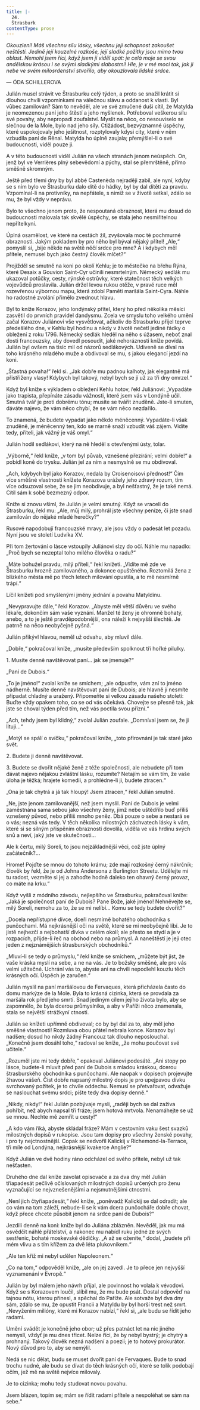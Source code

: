 ```yaml
---
title: |-
  24.
  Štrasburk
contentType: prose
---
```


_Okouzlení! Máš všechnu sílu lásky, všechnu její schopnost zakoušet neštěstí. Jedině její kouzelné rozkoše, její sladké požitky jsou mimo tvou oblast. Nemohl jsem říci, když jsem ji viděl spát: je celá moje se svou andělskou krásou i se svými sladkými slabostmi! Hle, je v mé moci tak, jak ji nebe ve svém milosrdenství stvořilo, aby okouzlovala lidské srdce._

— ÓDA SCHILLEROVA

Julián musel strávit ve Štrasburku celý týden, a proto se snažil krátit si dlouhou chvíli vzpomínkami na válečnou slávu a oddanost k vlasti. Byl vůbec zamilován? Sám to nevěděl, ale ve své zmučené duši cítil, že Matylda je neomezenou paní jeho štěstí a jeho myšlenek. Potřeboval veškerou sílu své povahy, aby nepropadl zoufalství. Myslit na něco, co nesouviselo se slečnou de la Mole, bylo nad jeho síly. Ctižádost, bezvýznamné úspěchy, které uspokojovaly jeho ješitnost, rozptylovaly kdysi city, které v něm vzbudila paní de Rênal. Matylda ho úplně zaujala; přemýšlel-li o své budoucnosti, viděl pouze ji.

A v této budoucnosti viděl Julián na všech stranách jenom neúspěch. On, jenž byl ve Verrières plný sebevědomí a pýchy, stal se přemrštěně, přímo směšně skromným.

Ještě před třemi dny by byl abbé Castenèda nejraději zabil, ale nyní, kdyby se s ním bylo ve Štrasburku dalo dítě do hádky, byl by dal dítěti za pravdu. Vzpomínal-li na protivníky, na nepřátele, s nimiž se v životě setkal, zdálo se mu, že byl vždy v neprávu.

Bylo to všechno jenom proto, že nespoutaná obraznost, která mu dosud do budoucnosti malovala tak skvělé úspěchy, se stala jeho nesmiřitelnou nepřítelkyní.

Úplná osamělost, ve které na cestách žil, zvyšovala moc té pochmurné obraznosti. Jakým pokladem by pro něho byl býval nějaký přítel! „Ale,“ pomyslil si, „bije někde na světě něčí srdce pro mne? A i kdybych měl přítele, nemusel bych jako čestný člověk mlčet?“

Projížděl se smutně na koni po okolí Kehlu; je to městečko na břehu Rýna, které Desaix a Gouvion Saint-Cyr učinili nesmrtelným. Německý sedlák mu ukazoval potůčky, cesty, rýnské ostrůvky, které statečnost těch velkých vojevůdců proslavila. Julián držel levou rukou otěže, v pravé ruce měl rozevřenou výbornou mapu, která zdobí Paměti maršála Saint-Cyra. Náhle ho radostné zvolání přimělo zvednout hlavu.

Byl to kníže Korazov, jeho londýnský přítel, který ho před několika měsíci zasvětil do prvních pravidel dandysmu. Zcela ve smyslu toho velkého umění začal Korazov Juliánovi vše vysvětlovat, ačkoliv do Štrasburku přijel teprve předešlého dne, v Kehlu byl hodinu a nikdy v životě nečetl jediné řádky o obležení z roku 1796. Německý sedlák hleděl na něho s úžasem, neboť znal dosti francouzsky, aby dovedl posoudit, jaké nehoráznosti kníže povídá. Julián byl ovšem na tisíc mil od názorů sedlákových. Udiveně se díval na toho krásného mladého muže a obdivoval se mu, s jakou elegancí jezdí na koni.

„Šťastná povaha!“ řekl si. „Jak dobře mu padnou kalhoty, jak elegantně má přistřiženy vlasy! Kdybych byl takový, nebyl bych se jí už za tři dny omrzel.“

Když byl kníže s výkladem o obležení Kehlu hotov, řekl Juliánovi: „Vypadáte jako trapista, přepínáte zásadu vážnosti, které jsem vás v Londýně učil. Smutná tvář je proti dobrému tónu; musíte se tvářit znuděně. Jste-li smuten, dáváte najevo, že vám něco chybí, že se vám něco nezdařilo.

To znamená, že budete vypadat jako někdo méněcenný. Vypadáte-li však znuděně, je méněcenný ten, kdo se marně snaží vzbudit váš zájem. Vidíte tedy, příteli, jak vážný je váš omyl.“

Julián hodil sedlákovi, který na ně hleděl s otevřenými ústy, tolar.

„Výborně,“ řekl kníže, „v tom byl půvab, vznešené přezírání; velmi dobře!“ a pobídl koně do trysku. Julián jel za ním a nesmyslně se mu obdivoval.

„Ach, kdybych byl jako Korazov, nedala by Croisenoisovi přednost!“ Čím více směšné vlastnosti knížete Korazova urážely jeho zdravý rozum, tím více odsuzoval sebe, že se jim neobdivuje, a byl nešťastný, že je také nemá. Cítil sám k sobě bezmezný odpor.

Kníže si znovu všiml, že Julián je velmi smutný. Když se vraceli do Štrasburku, řekl mu: „Ale, můj milý, prohrál jste všechny peníze, či jste snad zamilován do nějaké mladé herečky?“

Rusové napodobují francouzské mravy, ale jsou vždy o padesát let pozadu. Nyní jsou ve století Ludvíka XV.

Při tom žertování o lásce vstoupily Juliánovi slzy do očí. Náhle mu napadlo: „Proč bych se nezeptal toho milého člověka o radu?“

„Máte bohužel pravdu, milý příteli,“ řekl knížeti. „Vidíte mě zde ve Štrasburku hrozně zamilovaného, a dokonce opuštěného. Roztomilá žena z blízkého města mě po třech letech milování opustila, a to mě nesmírně trápí.“

Líčil knížeti pod smyšlenými jmény jednání a povahu Matyldinu.

„Nevypravujte dále,“ řekl Korazov. „Abyste měl větší důvěru ve svého lékaře, dokončím sám vaše vyznání. Manžel té ženy je ohromně bohatý, anebo, a to je ještě pravděpodobnější, ona náleží k nejvyšší šlechtě. Je patrně na něco neobyčejně pyšná.“

Julián přikývl hlavou, neměl už odvahu, aby mluvil dále.

„Dobře,“ pokračoval kníže, „musíte především spolknout tři hořké pilulky.

1\. Musíte denně navštěvovat paní… jak se jmenuje?“

„Paní de Dubois.“

„To je jméno!“ zvolal kníže se smíchem; „ale odpusťte, vám zní to jméno nádherně. Musíte denně navštěvovat paní de Dubois; ale hlavně jí nesmíte připadat chladný a uražený. Připomeňte si velkou zásadu našeho století: Buďte vždy opakem toho, co se od vás očekává. Chovejte se přesně tak, jak jste se choval týden před tím, než vás poctila svou přízní.“

„Ach, tehdy jsem byl klidný,“ zvolal Julián zoufale. „Domníval jsem se, že ji lituji…“

„Motýl se spálí o svíčku,“ pokračoval kníže, „toto přirovnání je tak staré jako svět.

2\. Budete ji denně navštěvovat.

3\. Budete se dvořit nějaké ženě z téže společnosti, ale nebudete při tom dávat najevo nějakou zvláštní lásku, rozumíte? Netajím se vám tím, že vaše úloha je těžká; hrajete komedii, a prohlédne-li ji, budete ztracen.“

„Ona je tak chytrá a já tak hloupý! Jsem ztracen,“ řekl Julián smutně.

„Ne, jste jenom zamilovanější, než jsem myslil. Paní de Dubois je velmi zaměstnána sama sebou jako všechny ženy, jimž nebe uštědřilo buď příliš vznešený původ, nebo příliš mnoho peněz. Dbá pouze o sebe a nestará se o vás; nezná vás tedy. V těch několika milostných záchvatech lásky k vám, které si se silným přispěním obraznosti dovolila, viděla ve vás hrdinu svých snů a neví, jaký jste ve skutečnosti…

Ale k čertu, milý Soreli, to jsou nejzákladnější věci, což jste úplný začátečník?…

Hrome! Pojďte se mnou do tohoto krámu; zde mají rozkošný černý nákrčník; člověk by řekl, že je od Johna Andersona z Burlington Streetu. Udělejte mi tu radost, vezměte si jej a zahoďte hodně daleko ten ohavný černý provaz, co máte na krku.“

Když vyšli z módního závodu, nejlepšího ve Štrasburku, pokračoval kníže: „Jaká je společnost paní de Dubois? Pane Bože, jaké jméno! Nehněvejte se, milý Soreli, nemohu za to, že se mi nelíbí… Komu se tedy budete dvořit?“

„Docela nepřístupné dívce, dceři nesmírně bohatého obchodníka s punčochami. Má nejkrásnější oči na světě, které se mi neobyčejně líbí. Je to jistě nejhezčí a nejbohatší dívka v celém okolí; ale přesto se stydí a je v rozpacích, přijde-li řeč na obchod nebo na průmysl. A naneštěstí je její otec jeden z nejznámějších štrasburských obchodníků.“

„Mluví-li se tedy o průmyslu,“ řekl kníže se smíchem, „můžete být jist, že vaše kráska myslí na sebe, a ne na vás. Je to božsky směšné, ale pro vás velmi užitečné. Uchrání vás to, abyste ani na chvíli nepodlehl kouzlu těch krásných očí. Úspěch je zaručen.“

Julián myslil na paní maršálovou de Fervaques, která přicházela často do domu markýze de la Mole. Byla to krásná cizinka, která se provdala za maršála rok před jeho smrtí. Snad jediným cílem jejího života bylo, aby se zapomnělo, že byla dcerou průmyslníka, a aby v Paříži něco znamenala, stala se největší strážkyní ctnosti.

Julián se knížeti upřímně obdivoval; co by byl dal za to, aby měl jeho směšné vlastnosti! Rozmluva obou přátel nebrala konce. Korazov byl nadšen; dosud ho nikdy žádný Francouz tak dlouho neposlouchal. „Konečně jsem dosáhl toho,“ radoval se kníže, „že mohu poučovat své učitele.“

„Rozuměl jste mi tedy dobře,“ opakoval Juliánovi podesáté. „Ani stopy po lásce, budete-li mluvit před paní de Dubois s mladou kráskou, dcerou štrasburského obchodníka s punčochami. Ale naopak v dopisech projevujte žhavou vášeň. Číst dobře napsaný milostný dopis je pro upejpavou dívku svrchovaný požitek, je to chvíle oddechu. Nemusí se přetvařovat, odvažuje se naslouchat svému srdci; pište tedy dva dopisy denně.“

„Nikdy, nikdy!“ řekl Julián pozbývaje mysli, „raději bych se dal zaživa pohřbít, než abych napsal tři fráze; jsem hotová mrtvola. Nenamáhejte se už se mnou. Nechte mě zemřít u cesty!“

„A kdo vám říká, abyste skládal fráze? Mám v cestovním vaku šest svazků milostných dopisů v rukopise. Jsou tam dopisy pro všechny ženské povahy, i pro ty nejctnostnější. Copak se nedvořil Kalickij v Richemond-la-Terrace, tři míle od Londýna, nejkrásnější kvakerce Anglie?“

Když Julián ve dvě hodiny ráno odcházel od svého přítele, nebyl už tak nešťasten.

Druhého dne dal kníže zavolat opisovače a za dva dny měl Julián třiapadesát pečlivě očíslovaných milostných dopisů určených pro ženu vyznačující se nejvznešenějšími a nejsmutnějšími ctnostmi.

„Není jich čtyřiapadesát,“ řekl kníže, „poněvadž Kalickij se dal odradit; ale co vám na tom záleží, nebude-li se k vám dcera punčocháře dobře chovat, když přece chcete působit jenom na srdce paní de Dubois?“

Jezdili denně na koni: kníže byl do Juliána zblázněn. Nevěděl, jak mu má osvědčit náhlé přátelství, a nakonec mu nabídl ruku jedné ze svých sestřenic, bohaté moskevské dědičky. „A až se oženíte,“ dodal, „budete při mém vlivu a s tím křížem za dvě léta plukovníkem.“

„Ale ten kříž mi nebyl udělen Napoleonem.“

„Co na tom,“ odpověděl kníže, „ale on jej zavedl. Je to přece jen nejvyšší vyznamenání v Evropě.“

Julián by byl málem jeho návrh přijal, ale povinnost ho volala k vévodovi. Když se s Korazovem loučil, slíbil mu, že mu bude psát. Dostal odpověď na tajnou nótu, kterou přinesl, a spěchal do Paříže. Ale sotvaže byl dva dny sám, zdálo se mu, že opustit Francii a Matyldu by byl horší trest než smrt. „Nevyžením milióny, které mi Korazov nabízí,“ řekl si, „ale budu se řídit jeho radami.

Umění svádět je konečně jeho obor; už přes patnáct let na nic jiného nemyslí, vždyť je mu dnes třicet. Nelze říci, že by nebyl bystrý; je chytrý a prohnaný. Takový člověk nezná nadšení a poezii; je to hotový prokurátor. Nový důvod pro to, aby se nemýlil.

Nedá se nic dělat, budu se muset dvořit paní de Fervaques. Bude to snad trochu nudné, ale budu se dívat do těch krásných očí, které se tolik podobají očím, jež mě na světě nejvíce milovaly.

Je to cizinka; mohu tedy studovat novou povahu.

Jsem blázen, topím se; mám se řídit radami přítele a nespoléhat se sám na sebe.“
